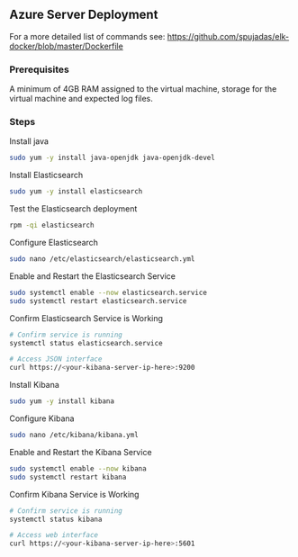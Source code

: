 ## Azure Server Deployment

For a more detailed list of commands see:
https://github.com/spujadas/elk-docker/blob/master/Dockerfile

### Prerequisites

A minimum of 4GB RAM assigned to the virtual machine, storage for the virtual machine and expected log files.

### Steps

Install java

```sh
sudo yum -y install java-openjdk java-openjdk-devel
```

Install Elasticsearch

```sh
sudo yum -y install elasticsearch
```

Test the Elasticsearch deployment

```sh
rpm -qi elasticsearch
```

Configure Elasticsearch

```sh
sudo nano /etc/elasticsearch/elasticsearch.yml
```

Enable and Restart the Elasticsearch Service

```sh
sudo systemctl enable --now elasticsearch.service
sudo systemctl restart elasticsearch.service
```

Confirm Elasticsearch Service is Working

```sh
# Confirm service is running
systemctl status elasticsearch.service

# Access JSON interface
curl https://<your-kibana-server-ip-here>:9200
```

Install Kibana

```sh
sudo yum -y install kibana
```

Configure Kibana

```sh
sudo nano /etc/kibana/kibana.yml
```

Enable and Restart the Kibana Service

```sh
sudo systemctl enable --now kibana
sudo systemctl restart kibana
```

Confirm Kibana Service is Working

```sh
# Confirm service is running
systemctl status kibana

# Access web interface
curl https://<your-kibana-server-ip-here>:5601
```
